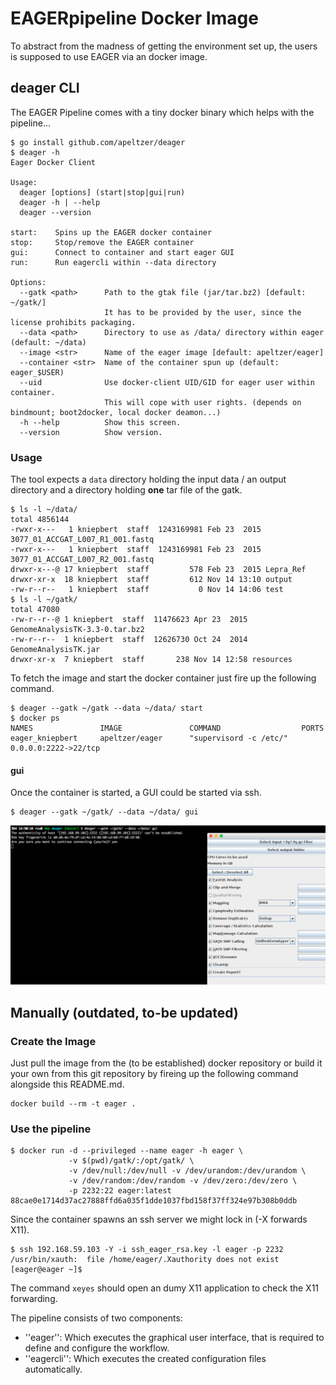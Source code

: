 # EAGERpipeline Docker Image

To abstract from the madness of getting the environment set up, the users is supposed to use EAGER via an docker image.

## deager CLI

The EAGER Pipeline comes with a tiny docker binary which helps with the pipeline...

```
$ go install github.com/apeltzer/deager
$ deager -h
Eager Docker Client

Usage:
  deager [options] (start|stop|gui|run)
  deager -h | --help
  deager --version

start:    Spins up the EAGER docker container
stop:     Stop/remove the EAGER container
gui:      Connect to container and start eager GUI
run:      Run eagercli within --data directory

Options:
  --gatk <path>	     Path to the gtak file (jar/tar.bz2) [default: ~/gatk/]
                     It has to be provided by the user, since the license prohibits packaging.
  --data <path>      Directory to use as /data/ directory within eager (default: ~/data)
  --image <str>      Name of the eager image [default: apeltzer/eager]
  --container <str>  Name of the container spun up (default: eager_$USER)
  --uid              Use docker-client UID/GID for eager user within container.
                     This will cope with user rights. (depends on bindmount; boot2docker, local docker deamon...)
  -h --help          Show this screen.
  --version          Show version.
```
### Usage

The tool expects a `data` directory holding the input data / an output directory and a directory holding **one** tar file of the gatk.

```
$ ls -l ~/data/
total 4856144
-rwxr-x---   1 kniepbert  staff  1243169981 Feb 23  2015 3077_01_ACCGAT_L007_R1_001.fastq
-rwxr-x---   1 kniepbert  staff  1243169981 Feb 23  2015 3077_01_ACCGAT_L007_R2_001.fastq
drwxr-x---@ 17 kniepbert  staff         578 Feb 23  2015 Lepra_Ref
drwxr-xr-x  18 kniepbert  staff         612 Nov 14 13:10 output
-rw-r--r--   1 kniepbert  staff           0 Nov 14 14:06 test
$ ls -l ~/gatk/
total 47080
-rw-r--r--@ 1 kniepbert  staff  11476623 Apr 23  2015 GenomeAnalysisTK-3.3-0.tar.bz2
-rw-r--r--  1 kniepbert  staff  12626730 Oct 24  2014 GenomeAnalysisTK.jar
drwxr-xr-x  7 kniepbert  staff       238 Nov 14 12:58 resources
```

To fetch the image and start the docker container just fire up the following command.

```
$ deager --gatk ~/gatk --data ~/data/ start
$ docker ps
NAMES               IMAGE               COMMAND                  PORTS
eager_kniepbert     apeltzer/eager      "supervisord -c /etc/"   0.0.0.0:2222->22/tcp
```

#### gui

Once the container is started, a GUI could be started via ssh.

```
$ deager --gatk ~/gatk/ --data ~/data/ gui
```

![](pics/deager_gui.png)



## Manually (outdated, to-be updated)

### Create the Image

Just pull the image from the (to be established) docker repository or build it your own from this git repository by fireing up the following command alongside this README.md.

```
docker build --rm -t eager .
```

### Use the pipeline

```
$ docker run -d --privileged --name eager -h eager \
             -v $(pwd)/gatk/:/opt/gatk/ \
             -v /dev/null:/dev/null -v /dev/urandom:/dev/urandom \
             -v /dev/random:/dev/random -v /dev/zero:/dev/zero \
             -p 2232:22 eager:latest
88cae0e1714d37ac27888ffd6a035f1dde1037fbd158f37ff324e97b308b0ddb
```

Since the container spawns an ssh server we might lock in (-X forwards X11).

```
$ ssh 192.168.59.103 -Y -i ssh_eager_rsa.key -l eager -p 2232
/usr/bin/xauth:  file /home/eager/.Xauthority does not exist
[eager@eager ~]$
```

The command ```xeyes``` should open an dumy X11 application to check the X11 forwarding.

The pipeline consists of two components:

- ''eager'': Which executes the graphical user interface, that is required to define and configure the workflow. 
- ''eagercli'': Which executes the created configuration files automatically. 




